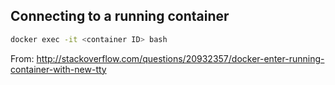 Connecting to a running container
---------------------------------

```bash
docker exec -it <container ID> bash
```

From: http://stackoverflow.com/questions/20932357/docker-enter-running-container-with-new-tty
